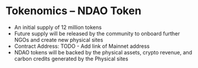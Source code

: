 # Tokenomics – NDAO Token

* An initial supply of 12 million tokens
* Future supply will be released by the community to onboard further NGOs and create new physical sites
* Contract Address: TODO - Add link of Mainnet address
* NDAO tokens will be backed by the physical assets, crypto revenue, and carbon credits generated by the Physical sites

